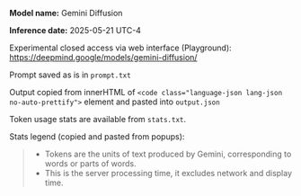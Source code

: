 **Model name:** Gemini Diffusion

**Inference date:** 2025-05-21 UTC-4

Experimental closed access via web interface (Playground): https://deepmind.google/models/gemini-diffusion/

Prompt saved as is in `prompt.txt`

Output copied from innerHTML of `<code class="language-json lang-json no-auto-prettify">` element and pasted into `output.json`

Token usage stats are available from `stats.txt`.

Stats legend (copied and pasted from popups):

> * Tokens are the units of text produced by Gemini, corresponding to words or parts of words.
> * This is the server processing time, it excludes network and display time.

